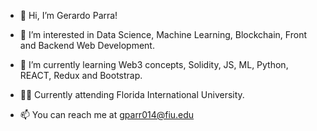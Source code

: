 - 👋 Hi, I’m Gerardo Parra!

- 👀 I’m interested in Data Science, Machine Learning, Blockchain, Front and Backend Web Development.

- 🌱 I’m currently learning Web3 concepts, Solidity, JS, ML, Python, REACT, Redux and Bootstrap.

- 👨‍🎓 Currently attending Florida International University.

- 📫 You can reach me at gparr014@fiu.edu

<!---
gerarparra0/gerarparra0 is a ✨ special ✨ repository because its `README.md` (this file) appears on your GitHub profile.
You can click the Preview link to take a look at your changes.
--->
